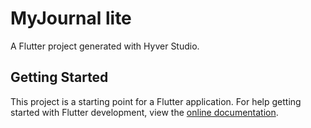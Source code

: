 # MyJournal lite
A Flutter project generated with Hyver Studio.
## Getting Started
This project is a starting point for a Flutter application.
For help getting started with Flutter development, view the [online documentation](https://docs.flutter.dev/).
